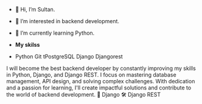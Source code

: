 - 👋 Hi, I’m Sultan.
- 👀 I’m interested in backend development.
- 🌱 I’m currently learning Python.

- **My skilss**
- Python Git tPostgreSQL Django Djangorest

I will become the best backend developer by constantly improving my skills in Python, Django, and Django REST. I focus on mastering database management, API design, and solving complex challenges. With dedication and a passion for learning, I'll create impactful solutions and contribute to the world of backend development. 🐍 Django 🛠 Django REST
